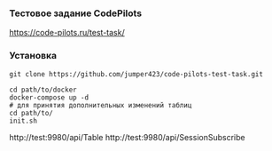 ### Тестовое задание CodePilots
https://code-pilots.ru/test-task/

### Установка
```
git clone https://github.com/jumper423/code-pilots-test-task.git

cd path/to/docker
docker-compose up -d
# для принятия дополнительных изменений таблиц
cd path/to/
init.sh
```

http://test:9980/api/Table
http://test:9980/api/SessionSubscribe
